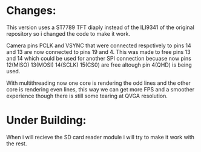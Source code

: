 # Changes:
This version uses a ST7789 TFT diaply instead of the ILI9341 of the original repository so i changed the code to make it work.

Camera pins PCLK and VSYNC that were connected respctively to pins 14 and 13 are now connected to pins 19 and 4.
This was made to free pins 13 and 14 which could be used for another SPI connection becuase now pins 12(MISO) 13(MOSI) 14(SCLK) 15(CS0) are free altough pin 4(QHD) is being used.

With multithreading now one core is rendering the odd lines and the other core is rendering even lines, this way we can get more FPS and a smoother experience though there is still some tearing at QVGA resolution.

# Under Building:

When i will recieve the SD card reader module i will try to make it work with the rest.
